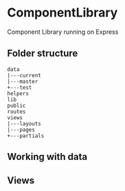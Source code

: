 # ComponentLibrary
Component Library running on Express

## Folder structure

```
data
|---current
|---master
+---test
helpers
lib
public
routes
views
|---layouts
|---pages
+---partials
```

## Working with data

## Views
